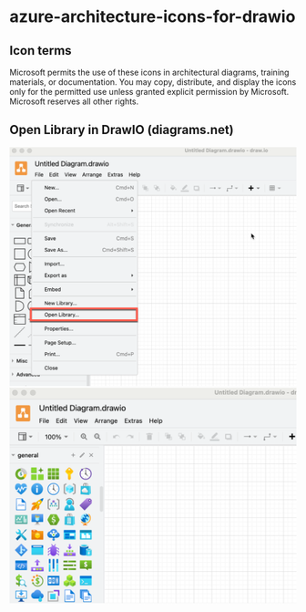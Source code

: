 # azure-architecture-icons-for-drawio

## Icon terms
Microsoft permits the use of these icons in architectural diagrams, training materials, or documentation. You may copy, distribute, and display the icons only for the permitted use unless granted explicit permission by Microsoft. Microsoft reserves all other rights.

## Open Library in DrawIO (diagrams.net)

<img src="readme-files/screen-1.png" width="800">

<img src="readme-files/screen-2.png" width="800">